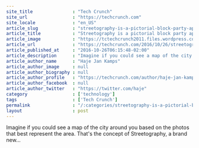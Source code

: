 ```yaml
---
site_title               : "Tech Crunch"
site_url                 : "https://techcrunch.com"
site_locale              : "en_US"
article_slug             : "streetography-is-a-pictorial-block-party-app-for-inquisitive-photographers"
article_title            : "Streetography is a pictorial block party app for inquisitive photographers"
article_image            : "https://tctechcrunch2011.files.wordpress.com/2016/10/streetography-splash.jpg?w=764&h=400&crop=1"
article_url              : "https://techcrunch.com/2016/10/26/streetography-puts-photos-on-the-map/"
article_published_at     : "2016-10-26T06:15:48-02:00"
article_description      : "Imagine if you could see a map of the city around you based on the photos that best represent the area. That's the concept of Streetography, a brand new..."
article_author_name      : "Haje Jan Kamps"
article_author_image     : null
article_author_biography : null
article_author_profile   : "https://techcrunch.com/author/haje-jan-kamps/"
article_author_facebook  : null
article_author_twitter   : "https://twitter.com/haje"
category                 : ['technology']
tags                     : ['Tech Crunch']
permalink                : "/:categories/streetography-is-a-pictorial-block-party-app-for-inquisitive-photographers/"
layout                   : post
---
```


Imagine if you could see a map of the city around you based on the photos that best represent the area. That's the concept of Streetography, a brand new...
